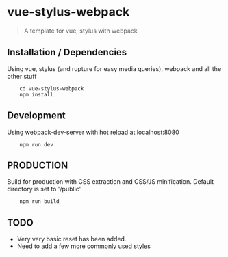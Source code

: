 # vue-stylus-webpack

> A template for vue, stylus with webpack

## Installation / Dependencies
Using vue, stylus (and rupture for easy media queries), webpack and all the other stuff

```
	cd vue-stylus-webpack
	npm install
```

## Development
Using webpack-dev-server with hot reload at localhost:8080

```
	npm run dev
```

## PRODUCTION 
Build for production with CSS extraction and CSS/JS minification.
Default directory is set to '/public'

```
	npm run build
```

## TODO
- Very very basic reset has been added. 
- Need to add a few more commonly used styles

